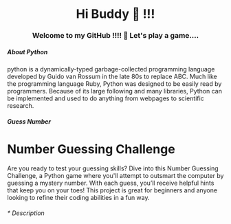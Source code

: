 <h1 align="center">Hi Buddy  👋  !!! </h1>
<h3 align="center">Welcome to my GitHub !!!! 🎀 Let's play a game.... </h3>

<h5>About Python</h5>
python is a dynamically-typed garbage-collected programming language developed by Guido van Rossum in the late 80s to replace ABC. Much like the programming language Ruby, Python was designed to be easily read by programmers. Because of its large following and many libraries, Python can be implemented and used to do anything from webpages to scientific research.

<h5>Guess Number</h5>

# Number Guessing Challenge

Are you ready to test your guessing skills? Dive into this Number Guessing Challenge, a Python game where you'll attempt to outsmart the computer by guessing a mystery number. With each guess, you’ll receive helpful hints that keep you on your toes! 
This project is great for beginners and anyone looking to refine their coding abilities in a fun way.

<h6>* Description</h6>


